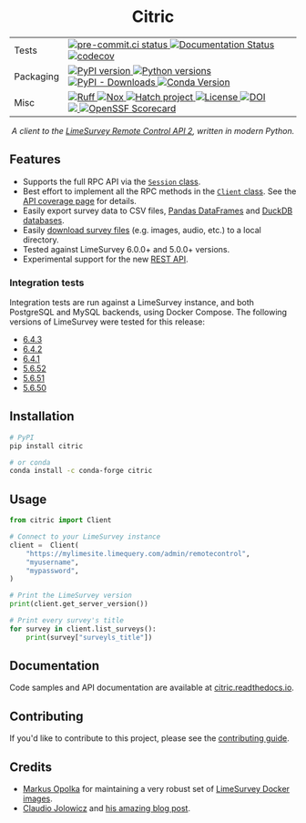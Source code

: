 <div align="center">

# Citric

<table>
  <tbody>
    <tr>
      <td>Tests</td>
      <td>
        <a href="https://results.pre-commit.ci/latest/github/edgarrmondragon/citric/main">
          <img alt="pre-commit.ci status" src="https://results.pre-commit.ci/badge/github/edgarrmondragon/citric/main.svg"/>
        </a>
        <a href="https://citric.readthedocs.io/en/latest/?badge=latest">
          <img alt="Documentation Status" src="https://readthedocs.org/projects/citric/badge/?version=latest"/>
        </a>
        <a href="https://codecov.io/gh/edgarrmondragon/citric">
          <img alt="codecov" src="https://codecov.io/gh/edgarrmondragon/citric/branch/main/graph/badge.svg"/>
        </a>
      </td>
    </tr>
    <tr>
      <td>Packaging</td>
      <td>
        <a href="https://pypi.org/project/citric">
          <img alt="PyPI version" src="https://img.shields.io/pypi/v/citric.svg?logo=pypi&logoColor=FFE873&color=blue"/>
        </a>
        <a href="https://pypi.org/project/citric">
          <img alt="Python versions" src="https://img.shields.io/pypi/pyversions/citric.svg?logo=python&logoColor=FFE873"/>
        </a>
        <a href="https://pypi.org/project/citric">
          <img alt="PyPI - Downloads" src="https://img.shields.io/pypi/dm/citric?color=blue"/>
        </a>
        <a href="https://anaconda.org/conda-forge/citric">
          <img alt="Conda Version" src="https://img.shields.io/conda/vn/conda-forge/citric.svg"/>
        </a>
    </tr>
    <tr>
      <td>Misc</td>
      <td>
        <a href="https://github.com/astral-sh/ruff">
          <img src="https://img.shields.io/endpoint?url=https://raw.githubusercontent.com/charliermarsh/ruff/main/assets/badge/v2.json" alt="Ruff" style="max-width:100%;">
        </a>
        <a href="https://github.com/wntrblm/nox">
          <img alt="Nox" src="https://img.shields.io/badge/%F0%9F%A6%8A-Nox-D85E00.svg"/>
        </a>
        <a href="https://github.com/pypa/hatch">
          <img alt="Hatch project" src="https://img.shields.io/badge/%F0%9F%A5%9A-Hatch-4051b5.svg"/>
        </a>
        <a href="https://github.com/edgarrmondragon/citric/blob/main/LICENSE">
          <img alt="License" src="https://img.shields.io/github/license/edgarrmondragon/citric"/>
        </a>
        <a href="https://zenodo.org/doi/10.5281/zenodo.10216279">
          <img src="https://zenodo.org/badge/223537606.svg" alt="DOI">
        </a>
        <br />
        <a href="https://www.bestpractices.dev/projects/8144">
          <img src="https://www.bestpractices.dev/projects/8144/badge">
        </a>
        <a href="https://securityscorecards.dev/viewer/?uri=github.com/edgarrmondragon/citric">
          <img src="https://api.securityscorecards.dev/projects/github.com/edgarrmondragon/citric/badge", alt="OpenSSF Scorecard">
        </a>
      </td>
    </tr>
  </tbody>
</table>

*A client to the [LimeSurvey Remote Control API 2](https://manual.limesurvey.org/RemoteControl_2_API), written in modern Python.*

</div>

<!-- begin-short -->

## Features

- Supports the full RPC API via the [`Session` class](https://citric.readthedocs.io/en/latest/_api/citric/session/index.html#citric.session.Session).
- Best effort to implement all the RPC methods in the [`Client` class](https://citric.readthedocs.io/en/stable/_api/citric/index.html#citric.Client). See the [API coverage page](https://citric.readthedocs.io/en/stable/rpc_coverage.html) for details.
- Easily export survey data to CSV files, [Pandas DataFrames](https://citric.readthedocs.io/en/stable/how-to.html#export-responses-to-a-pandas-dataframe) and [DuckDB databases](https://citric.readthedocs.io/en/stable/how-to.html#export-responses-to-a-duckdb-database-and-analyze-with-sql).
- Easily [download survey files](https://citric.readthedocs.io/en/stable/how-to.html#get-files-uploaded-to-a-survey-and-move-them-to-s3) (e.g. images, audio, etc.) to a local directory.
- Tested against LimeSurvey 6.0.0+ and 5.0.0+ versions.
- Experimental support for the new [REST API](https://manual.limesurvey.org/REST_API).

### Integration tests

Integration tests are run against a LimeSurvey instance, and both PostgreSQL and MySQL backends, using Docker Compose. The following versions of LimeSurvey were tested for this release:

- [6.4.3](https://github.com/LimeSurvey/LimeSurvey/releases/tag/6.4.3+240122)
- [6.4.2](https://github.com/LimeSurvey/LimeSurvey/releases/tag/6.4.2+240115)
- [6.4.1](https://github.com/LimeSurvey/LimeSurvey/releases/tag/6.4.1+240108)
- [5.6.52](https://github.com/LimeSurvey/LimeSurvey/releases/tag/5.6.52+240123)
- [5.6.51](https://github.com/LimeSurvey/LimeSurvey/releases/tag/5.6.51+240116)
- [5.6.50](https://github.com/LimeSurvey/LimeSurvey/releases/tag/5.6.50+240109)

## Installation

```sh
# PyPI
pip install citric
```

```sh
# or conda
conda install -c conda-forge citric
```

## Usage

```python
from citric import Client

# Connect to your LimeSurvey instance
client =  Client(
    "https://mylimesite.limequery.com/admin/remotecontrol",
    "myusername",
    "mypassword",
)

# Print the LimeSurvey version
print(client.get_server_version())

# Print every survey's title
for survey in client.list_surveys():
    print(survey["surveyls_title"])
```

<!-- end-short -->

## Documentation

Code samples and API documentation are available at [citric.readthedocs.io](https://citric.readthedocs.io/).

## Contributing

If you'd like to contribute to this project, please see the [contributing guide](https://citric.readthedocs.io/en/stable/contributing/getting-started.html).

## Credits

- [Markus Opolka][martialblog] for maintaining a very robust set of [LimeSurvey Docker images](https://github.com/martialblog/docker-limesurvey/).
- [Claudio Jolowicz][claudio] and [his amazing blog post][hypermodern].

[claudio]: https://twitter.com/cjolowicz/
[hypermodern]: https://cjolowicz.github.io/posts/hypermodern-python-01-setup/
[martialblog]: https://github.com/martialblog/
